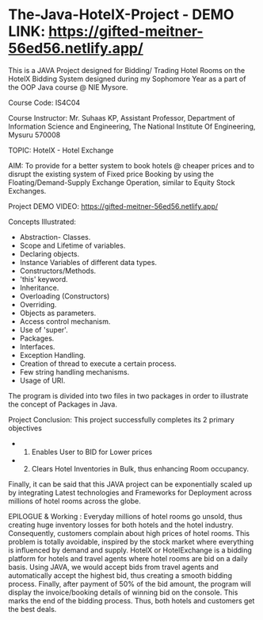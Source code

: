 # The-Java-HotelX-Project - DEMO LINK: https://gifted-meitner-56ed56.netlify.app/
This is a JAVA Project designed for Bidding/ Trading Hotel Rooms on the HotelX Bidding System designed during my Sophomore Year as a part of the OOP Java course @ NIE Mysore.

Course Code: IS4C04

Course Instructor: Mr. Suhaas KP, Assistant Professor, Department of Information Science and Engineering, The National Institute Of Engineering, Mysuru 570008

TOPIC: HotelX - Hotel Exchange

AIM: To provide for a better system to book hotels @ cheaper prices and to disrupt the existing system of Fixed price Booking by using the Floating/Demand-Supply Exchange Operation, similar to Equity Stock Exchanges.

Project DEMO VIDEO: https://gifted-meitner-56ed56.netlify.app/

Concepts Illustrated:
* Abstraction- Classes.
* Scope and Lifetime of variables.
* Declaring objects.
* Instance Variables of different data types.
* Constructors/Methods.
* 'this' keyword.
* Inheritance.
* Overloading (Constructors)
* Overriding.
* Objects as parameters.
* Access control mechanism.
* Use of 'super'.
* Packages.
* Interfaces.
* Exception Handling.
* Creation of thread to execute a certain process.
* Few string handling mechanisms.
* Usage of URI.

The program is divided into two files in two packages in order to illustrate the concept of Packages in Java.

Project Conclusion: This project successfully completes its 2 primary objectives
* 1) Enables User to BID for Lower prices
* 2) Clears Hotel Inventories in Bulk, thus enhancing Room occupancy.

Finally, it can be said that this JAVA project can be exponentially scaled up by integrating Latest technologies and Frameworks for Deployment across millions of hotel rooms across the globe.


EPILOGUE & Working :
Everyday millions of hotel rooms go unsold, thus creating huge inventory losses for both hotels and the hotel industry. Consequently, customers complain about high prices of hotel rooms. This problem is totally avoidable, inspired by the stock market where everything is influenced by demand and supply. HotelX or HotelExchange is a bidding platform for hotels and travel agents where hotel rooms are bid on a daily basis. Using JAVA, we would accept bids from travel agents and automatically accept the highest bid, thus creating a smooth bidding process. Finally, after payment of 50% of the bid amount, the program will display the invoice/booking details of winning bid on the console. This marks the end of the bidding process. Thus, both hotels and customers get the best deals.
